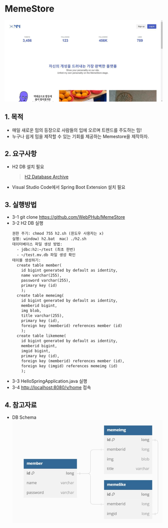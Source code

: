 # MemeStore
![memestore 예시자료](ex-memestore.gif "MemeStore 예시 이미지")

## 1. 목적
  - 매일 새로운 밈의 등장으로 사람들의 입에 오르며 트렌드를 주도하는 밈!
  - 누구나 쉽게 밈을 제작할 수 있는 기회를 제공하는 Memestore을 제작하자.

## 2. 요구사항
  - H2 DB 설치 필요
    > [H2 Database Archive](https://www.h2database.com/html/download-archive.html)
  - Visual Studio Code에서 Spring Boot Extension 설치 필요
    
## 3. 실행방법
  - 3-1 git clone https://github.com/WebPHub/MemeStore
  - 3-2 H2 DB 실행
      ```
      권한 주기: chmod 755 h2.sh (윈도우 사용자는 x)
      실행: window) h2.bat  mac) ./h2.sh
      데이터베이스 파일 생성 방법:
        - jdbc:h2:~/test (최초 한번)
        - ~/test.mv.db 파일 생성 확인
      테이블 생성하기:
        create table member(
          id bigint generated by default as identity,
          name varchar(255),
          password varchar(255),
          primary key (id)
          );
        create table memeimg(
          id bigint generated by default as identity,
          memberid bigint,
          img blob,
          title varchar(255),
          primary key (id),
          foreign key (memberid) references member (id)
          );
        create table likememe(
          id bigint generated by default as identity,
          memberid bigint,
          imgid bigint,
          primary key (id),
          foreign key (memberid) references member (id),
          foreign key (imgid) references memeimg (id)
          );
      ```
  - 3-3 HelloSpringApplication.java 실행
  - 3-4 [http://localhost:8080/v/home](http://localhost:8080/v/home) 접속

## 4. 참고자료
  - DB Schema
    ![memestore db schema](db_schema.jpg "MemeStore DB Schema")
